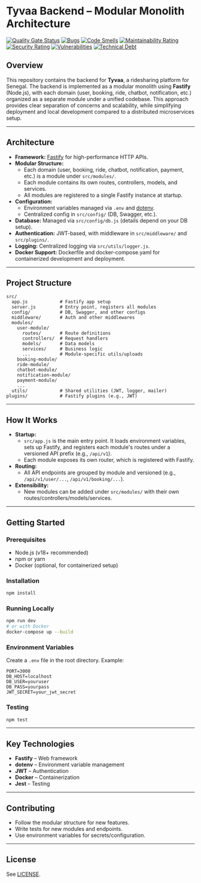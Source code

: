 # Tyvaa Backend – Modular Monolith Architecture

[![Quality Gate Status](https://sonarcloud.io/api/project_badges/measure?project=TyvaaServices_tyvaa-backend&metric=alert_status&token=267c4b6405798133f0059b7d78abe552e9949afa)](https://sonarcloud.io/summary/new_code?id=TyvaaServices_tyvaa-backend)
[![Bugs](https://sonarcloud.io/api/project_badges/measure?project=TyvaaServices_tyvaa-backend&metric=bugs&token=267c4b6405798133f0059b7d78abe552e9949afa)](https://sonarcloud.io/summary/new_code?id=TyvaaServices_tyvaa-backend)
[![Code Smells](https://sonarcloud.io/api/project_badges/measure?project=TyvaaServices_tyvaa-backend&metric=code_smells&token=267c4b6405798133f0059b7d78abe552e9949afa)](https://sonarcloud.io/summary/new_code?id=TyvaaServices_tyvaa-backend)
[![Maintainability Rating](https://sonarcloud.io/api/project_badges/measure?project=TyvaaServices_tyvaa-backend&metric=sqale_rating&token=267c4b6405798133f0059b7d78abe552e9949afa)](https://sonarcloud.io/summary/new_code?id=TyvaaServices_tyvaa-backend)
[![Security Rating](https://sonarcloud.io/api/project_badges/measure?project=TyvaaServices_tyvaa-backend&metric=security_rating&token=267c4b6405798133f0059b7d78abe552e9949afa)](https://sonarcloud.io/summary/new_code?id=TyvaaServices_tyvaa-backend)
[![Vulnerabilities](https://sonarcloud.io/api/project_badges/measure?project=TyvaaServices_tyvaa-backend&metric=vulnerabilities&token=267c4b6405798133f0059b7d78abe552e9949afa)](https://sonarcloud.io/summary/new_code?id=TyvaaServices_tyvaa-backend)
[![Technical Debt](https://sonarcloud.io/api/project_badges/measure?project=TyvaaServices_tyvaa-backend&metric=sqale_index&token=267c4b6405798133f0059b7d78abe552e9949afa)](https://sonarcloud.io/summary/new_code?id=TyvaaServices_tyvaa-backend)
## Overview
This repository contains the backend for **Tyvaa**, a ridesharing platform for Senegal. The backend is implemented as a modular monolith using **Fastify** (Node.js), with each domain (user, booking, ride, chatbot, notification, etc.) organized as a separate module under a unified codebase. This approach provides clear separation of concerns and scalability, while simplifying deployment and local development compared to a distributed microservices setup.

---

## Architecture
- **Framework:** [Fastify](https://www.fastify.io/) for high-performance HTTP APIs.
- **Modular Structure:**
  - Each domain (user, booking, ride, chatbot, notification, payment, etc.) is a module under `src/modules/`.
  - Each module contains its own routes, controllers, models, and services.
  - All modules are registered to a single Fastify instance at startup.
- **Configuration:**
  - Environment variables managed via `.env` and [dotenv](https://www.npmjs.com/package/dotenv).
  - Centralized config in `src/config/` (DB, Swagger, etc.).
- **Database:** Managed via `src/config/db.js` (details depend on your DB setup).
- **Authentication:** JWT-based, with middleware in `src/middleware/` and `src/plugins/`.
- **Logging:** Centralized logging via `src/utils/logger.js`.
- **Docker Support:** Dockerfile and docker-compose.yaml for containerized development and deployment.

---

## Project Structure
```
src/
  app.js            # Fastify app setup
  server.js         # Entry point, registers all modules
  config/           # DB, Swagger, and other configs
  middleware/       # Auth and other middlewares
  modules/
    user-module/
      routes/       # Route definitions
      controllers/  # Request handlers
      models/       # Data models
      services/     # Business logic
      ...           # Module-specific utils/uploads
    booking-module/
    ride-module/
    chatbot-module/
    notification-module/
    payment-module/
    ...
  utils/            # Shared utilities (JWT, logger, mailer)
plugins/            # Fastify plugins (e.g., JWT)
```

---

## How It Works
- **Startup:**
  - `src/app.js` is the main entry point. It loads environment variables, sets up Fastify, and registers each module's routes under a versioned API prefix (e.g., `/api/v1`).
  - Each module exposes its own router, which is registered with Fastify.
- **Routing:**
  - All API endpoints are grouped by module and versioned (e.g., `/api/v1/user/...`, `/api/v1/booking/...`).
- **Extensibility:**
  - New modules can be added under `src/modules/` with their own routes/controllers/models/services.

---

## Getting Started
### Prerequisites
- Node.js (v18+ recommended)
- npm or yarn
- Docker (optional, for containerized setup)

### Installation
```bash
npm install
```

### Running Locally
```bash
npm run dev
# or with Docker
docker-compose up --build
```

### Environment Variables
Create a `.env` file in the root directory. Example:
```
PORT=3000
DB_HOST=localhost
DB_USER=youruser
DB_PASS=yourpass
JWT_SECRET=your_jwt_secret
```

### Testing
```bash
npm test
```

---

## Key Technologies
- **Fastify** – Web framework
- **dotenv** – Environment variable management
- **JWT** – Authentication
- **Docker** – Containerization
- **Jest** – Testing

---

## Contributing
- Follow the modular structure for new features.
- Write tests for new modules and endpoints.
- Use environment variables for secrets/configuration.

---

## License
See [LICENSE](./LICENSE).
